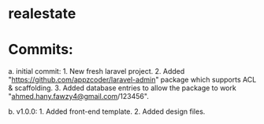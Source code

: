 # realestate

# Commits:
  a. initial commit:
    1. New fresh laravel project.
    2. Added "https://github.com/appzcoder/laravel-admin" package which supports ACL & scaffolding.
    3. Added database entries to allow the package to work "ahmed.hany.fawzy4@gmail.com/123456".

  b. v1.0.0:
    1. Added front-end template.
    2. Added design files.
